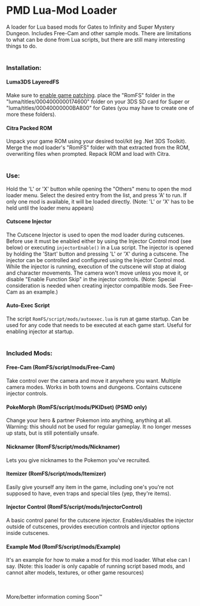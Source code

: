 # PMD Lua-Mod Loader

A loader for Lua based mods for Gates to Infinity and Super Mystery Dungeon.  Includes Free-Cam and other sample mods.
There are limitations to what can be done from Lua scripts, but there are still many interesting things to do.  
&nbsp;  
  
### Installation:
 
#### Luma3DS LayeredFS
Make sure to [enable game patching](https://github.com/AuroraWright/Luma3DS/wiki/Optional-features).
place the "RomFS" folder in the "luma/titles/0004000000174600" folder on your 3DS SD card for Super or "luma/titles/00040000000BA800" for Gates (you may have to create one of more these folders).  
  
#### Citra Packed ROM
Unpack your game ROM using your desired tool/kit (eg .Net 3DS Toolkit).  Merge the mod loader's "RomFS" folder with that extracted from the ROM, overwriting files when prompted.  Repack ROM and load with Citra.  
&nbsp;  
  
### Use:
Hold the 'L' or 'X' button while opening the "Others" menu to open the mod loader menu.  Select the desired entry from the list, and press 'A' to run.  If only one mod is available, it will be loaded directly.  (Note: 'L' or 'X' has to be held until the loader menu appears)   
  
#### Cutscene Injector
The Cutscene Injector is used to open the mod loader during cutscenes.  Before use it must be enabled either by using the Injector Control mod (see below) or executing `injectorEnable()` in a Lua script.  The injector is opened by holding the 'Start' button and pressing 'L' or 'X' during a cutscene.  The injector can be controlled and configured using the Injector Control mod.  While the injector is running, execution of the cutscene will stop at dialog and character movements.  The camera won't move unless you move it, or disable "Enable Function Skip" in the injector controls.  (Note: Special consideration is needed when creating injector compatible mods.  See Free-Cam as an example.)

#### Auto-Exec Script
The script `RomFS/script/mods/autoexec.lua` is run at game startup.  Can be used for any code that needs to be executed at each game start.  Useful for enabling injector at startup.  
&nbsp;  

  
### Included Mods:

#### Free-Cam (RomFS/script/mods/Free-Cam)
Take control over the camera and move it anywhere you want. Multiple camera modes. Works in both towns and dungeons. Contains cutscene injector controls.
    
#### PokeMorph (RomFS/script/mods/PKIDset) (PSMD only)
Change your hero & partner Pokemon into anything, anything at all.  Warning: this should not be used for regular gameplay.  It no longer messes up stats, but is still potentially unsafe. 
    
#### Nicknamer (RomFS/script/mods/Nicknamer)
Lets you give nicknames to the Pokemon you've recruited.  
   
#### Itemizer (RomFS/script/mods/Itemizer)
Easily give yourself any item in the game, including one's you're not supposed to have, even traps and special tiles (yep, they're items).
   
#### Injector Control (RomFS/script/mods/InjectorControl)
A basic control panel for the cutscene injector.  Enables/disables the injector outside of cutscenes, provides execution controls and injector options inside cutscenes.
   
#### Example Mod (RomFS/script/mods/Example)
It's an example for how to make a mod for this mod loader.  What else can I say.  (Note: this loader is only capable of running script based mods, and cannot alter models, textures, or other game resources)  
&nbsp;  
&nbsp;  
  
More/better information coming Soon&trade;